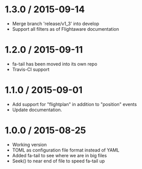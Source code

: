 1.3.0 / 2015-09-14
==================

  * Merge branch 'release/v1_3' into develop
  * Support all filters as of Flightaware documentation

1.2.0 / 2015-09-11
==================

  * fa-tail has been moved into its own repo
  * Travis-CI support

1.1.0 / 2015-09-01
==================

  * Add support for "flightplan" in addition to "position" events
  * Update documentation.

1.0.0 / 2015-08-25
==================

  * Working version
  * TOML as configuration file format instead of YAML
  * Added fa-tail to see where we are in big files
  * Seek() to near end of file to speed fa-tail up
